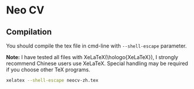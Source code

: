 # Neo CV

## Compilation

You should compile the tex file in cmd-line with `--shell-escape` parameter.

**Note:** I have tested all files with XeLaTeX(\hologo{XeLaTeX}), I strongly recommend Chinese users use XeLaTeX. Special handling may be required if you choose other TeX programs.

```bash
xelatex --shell-escape neocv-zh.tex
```

